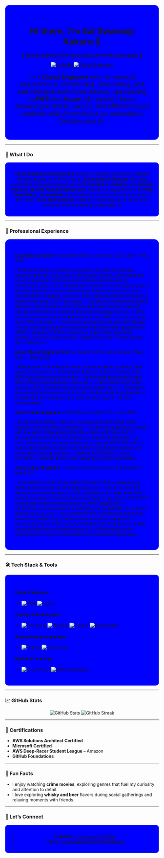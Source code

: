 

<div align="center" style="background-color:#0000FF; padding: 30px; border-radius: 15px;">
  
  <h1>Hi there, I'm <strong> Sai Swaroop Kakuru</strong> 👋</h1>
  
  <p>
    🚀 <strong>Cloud Engineer | DevOps Enthusiast | AI & Automation</strong> 🚀
  </p>
  
  <p>
    <a href="https://linkedin.com/in/sai-swaroop-1199sai" target="_blank">
      <img src="https://img.shields.io/badge/LinkedIn-Connect-blue?style=for-the-badge&logo=linkedin&logoColor=white" alt="LinkedIn">
    </a>
    <a href="https://github.com/saiswaroopkakuru" target="_blank">
      <img src="https://img.shields.io/github/followers/saiswaroopkakuru?label=Follow&style=for-the-badge&logo=github&logoColor=white" alt="GitHub Followers">
    </a>
  </p>
  
  <p style="font-size: 20px;">
    I’m a <strong>Cloud Engineer</strong> with 4+ years of experience in architecting, automating, and optimizing cloud infrastructures, specializing in <strong>AWS</strong> and <strong>Azure</strong>. My passion lies in delivering scalable, secure, and efficient cloud solutions with a keen focus on automation, DevOps, and AI.
  </p>
</div>

---

### 🌟 **What I Do**

<div align="center" style="background-color:#0000FF; padding: 15px; border-radius: 10px;">
  
 **Cloud Solutions Architecture**: Expert in designing secure, scalable infrastructures on AWS & Azure.
**Automation & DevOps**: Building automated deployment pipelines with **Terraform**, **Jenkins**, and **GitHub Actions**.
 **AI & ML Model Deployment**: Hands-on experience with **AWS SageMaker**, **TensorFlow**, and deploying machine learning models in the cloud.
**Cost Optimization**: Skilled in reducing cloud costs with resource monitoring and budget alerts.
  
</div>

---

### 💼 **Professional Experience**

<div align="left" style="background-color:#0000FF; padding: 30px; border-radius: 15px;">

**Teaching Assistant** – Southern Illinois University | Jan 2023 – May 2024

•	Assisted college students with putting in various software program and having access to the school device, preserving the pc lab operations. 
•	Researched reinforcement learning, TensorFlow, and Torch, making use of those in route substances to beautify getting to know. 
•	Developed fingers-on lab sessions specializing in autopilot systems, demonstrating device mastering models with over 
93.7% accuracy. 
•	Guided co students through a direction making plans project that optimized electric powered vehicle performance using reinforcement getting to know. 
•	Led sensible periods on photograph type using CNNs, accomplishing up to 70% accuracy. 
•	Conducted sentiment analysis workshops, in which college students constructed fashions that categorized IMDB critiques with 89% accuracy. 
•	Supervised capstone projects, which includes system identity and plant modeling the use of Simulink.


 **Azure Cloud Engineer Intern** – SalukiTech Service Center | May 2023 – Sept 2023

• Managed and monitored Azure virtual machines, storage, and network resources. 
•	Implemented Azure Active Directory and RBAC for secure access control. 
•	Automated deployments and tasks using PowerShell and Azure CLI. 
•	Optimized cloud costs through Azure Cost Management and budget alerts. 
•	Deployed and configured Azure security tools like Key Vault and firewalls. 
•	Troubleshot performance and connectivity issues in Azure environments

**Junior Cloud Engineer** – CTSI Global | Sept 2021 – Dec 2022

•	Architected stable, multi-tier infrastructure with AWS VPCs, subnets, and security corporations. 
•	Enhanced application safety with the aid of integrating AWS CloudFront with SSL/TLS for encrypted content material delivery. 
•	Implemented RBAC and least-privilege access manipulate the usage of AWS IAM rules. 
•	Automated safety monitoring with AWS CloudTrail, making sure compliance with guidelines. 
•	Applied AWS KMS for facts encryption in transit and at rest, securing touchy information

 **Junior Cloud Engineer** – Aquila Software Services | Aug 2020 – Aug 2021

• Created IaC scripts using AWS CloudFormation, speeding up deployment processes and reducing errors. 
•	Built and trained machine learning models in AWS SageMaker for large data sets. 
•	Docker containers from Python base images have been developed to optimize instance deployment on AWS SageMaker. 
•	TensorFlow was modeled and optimized in SageMaker to improve prediction accuracy. 
•	Automated Python-based data extraction processes, significantly reducing manual processing time. 
•	Executed complex SQL queries in MySQL and SQL Server, which improved data retrieval performance. 
•	Collaborated cross-functionally to align cloud solutions with business objectives. 


</div>

---

### 🛠️ **Tech Stack & Tools**

<div align="left" style="background-color:#0000FF; padding: 30px; border-radius: 10px;">

#### **Cloud Platforms**:
- ![AWS](https://img.shields.io/badge/AWS-%23FF9900.svg?style=for-the-badge&logo=amazon-aws&logoColor=white) ![Azure](https://img.shields.io/badge/Azure-%230072C6.svg?style=for-the-badge&logo=microsoft-azure&logoColor=white)

#### **DevOps & Automation**:
- ![Terraform](https://img.shields.io/badge/Terraform-%23623CE4.svg?style=for-the-badge&logo=terraform&logoColor=white) ![Jenkins](https://img.shields.io/badge/Jenkins-%23D24939.svg?style=for-the-badge&logo=jenkins&logoColor=white) ![Docker](https://img.shields.io/badge/Docker-%230db7ed.svg?style=for-the-badge&logo=docker&logoColor=white) ![Kubernetes](https://img.shields.io/badge/Kubernetes-%23326ce5.svg?style=for-the-badge&logo=kubernetes&logoColor=white)

#### **Programming Languages**:
- ![Python](https://img.shields.io/badge/Python-%2314354C.svg?style=for-the-badge&logo=python&logoColor=white) ![JavaScript](https://img.shields.io/badge/JavaScript-%23F7DF1E.svg?style=for-the-badge&logo=javascript&logoColor=black)

#### **Machine Learning**:
- ![TensorFlow](https://img.shields.io/badge/TensorFlow-%23FF6F00.svg?style=for-the-badge&logo=tensorflow&logoColor=white) ![AWS SageMaker](https://img.shields.io/badge/SageMaker-%23013243.svg?style=for-the-badge&logo=amazon-aws&logoColor=white)

</div>

---

### 📈 **GitHub Stats**

<p align="center">
  <img src="https://github-readme-stats.vercel.app/api?username=saiswaroopkakuru&show_icons=true&theme=radical" alt="GitHub Stats">
  <img src="https://github-readme-streak-stats.herokuapp.com/?user=saiswaroopkakuru&theme=radical" alt="GitHub Streak">
</p>

---

### 🌱 **Certifications**
- **AWS Solutions Architect Certified**
- **Microsoft Certified**
- **AWS Deep-Racer Student League** – Amazon
- **GitHub Foundations**

---

### 🎨 **Fun Facts**
- I enjoy watching **crime movies**, exploring genres that fuel my curiosity and attention to detail.
- I love exploring **whisky and beer** flavors during social gatherings and relaxing moments with friends.

---

### 🤝 **Let’s Connect**

<div align="center" style="background-color:#0000FF; padding: 15px; border-radius: 10px;">
  
- **LinkedIn**: [sai-swaroop-1199sai](https://linkedin.com/in/sai-swaroop-1199)
- **Email**: saiswaroopreddy11@gmail.com

</div>

